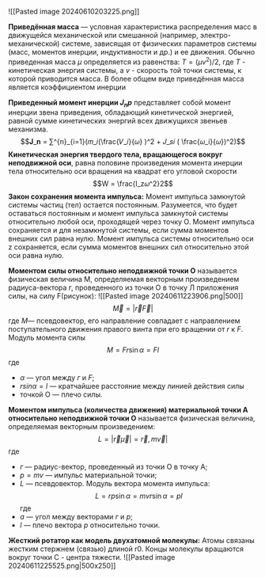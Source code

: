 ![[Pasted image 20240610203225.png]]

**Приведённая масса** — условная характеристика распределения масс в движущейся механической или смешанной (например, электро- механической) системе, зависящая от физических параметров системы (масс, моментов инерции, индуктивности и др.) и ее движения. Обычно приведенная масса $μ$ определяется из равенства: $T = (μv^2)/2$, где $Т$ - кинетическая энергия системы, а $v$ - скорость той точки системы, к которой приводится масса. В более общем виде приведённая масса является коэффициентом инерции

**Приведенный момент инерции $J_np$**  представляет собой момент инерции звена
приведения, обладающий кинетической энергией, равной сумме кинетических энергий всех движущихся звеньев механизма.$$𝐉_𝐧 = ∑^{n}_{i=1}(𝑚_𝑖(\frac{𝑉_𝑖}{𝜔} )^2 + 𝐽_𝑠𝑖 ( \frac{𝜔_i}{𝜔})^2)$$
**Кинетическая энергия твердого тела, вращающегося вокруг неподвижной оси**, равна половине произведения момента инерции тела относительно оси вращения на квадрат его угловой скорости $$W = \frac{I_z𝜔^2}2$$
**Закон сохранения момента импульса:** Момент импульса замкнутой системы
частиц (тел) остается постоянным. Разумеется, что будет оставаться постоянным и
момент импульса замкнутой системы относительно любой оси, проходящей через
точку О. Момент импульса сохраняется и для незамкнутой системы, если сумма
моментов внешних сил равна нулю. Момент импульса системы относительно оси z
сохраняется, если сумма моментов внешних сил относительно этой оси равна нулю.

**Моментом силы относительно неподвижной точки О** называется физическая величина М, определяемая векторным произведением радиуса-вектора г, проведенного из точки О в точку Л приложения силы, на силу F(рисунок):
![[Pasted image 20240611223906.png|500]]
$$\overrightarrow{M} = |\overrightarrow{r}\overrightarrow{F}|$$
где $М$— псевдовектор, его направление совпадает с направлением поступательного движения правого винта при его вращении от $r$ к $F$.
Модуль момента силы $$M=Fr\sin{\alpha} = Fl$$
где 
 - $\alpha$ — угол между $г$ и $F$; 
 - $r sin \alpha= l$ — кратчайшее расстояние между линией действия силы
 - точкой О — плечо силы.

**Моментом импульса (количества движения) материальной точки А относительно
неподвижной точки О** называется физическая величина, определяемая векторным
произведением:$$L = |\overrightarrow{r}\overrightarrow{\mu} |= \overrightarrow{r},m\overrightarrow{v}|$$
где 
- $г$ — радиус-вектор, проведенный из точки О в точку А; 
- $р = mv$ — импульс материальной точки;
- $L$ — псевдовектор.
Модуль вектора момента импульса:$$L = rp\sin{\alpha}= mvr\sin\alpha = pl$$
где 
- $а$ — угол между векторами $г$ и $р$; 
- $l$ — плечо вектора $р$ относительно точки.

**Жесткий ротатор как модель двухатомной молекулы:**
Атомы связаны жестким стержнем (связью) длиной r0. Концы молекулы вращаются вокруг точки С - центра тяжести.
![[Pasted image 20240611225525.png|500x250]]
